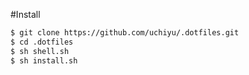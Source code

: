 #Install
```sh
$ git clone https://github.com/uchiyu/.dotfiles.git  
$ cd .dotfiles 
$ sh shell.sh
$ sh install.sh
```


